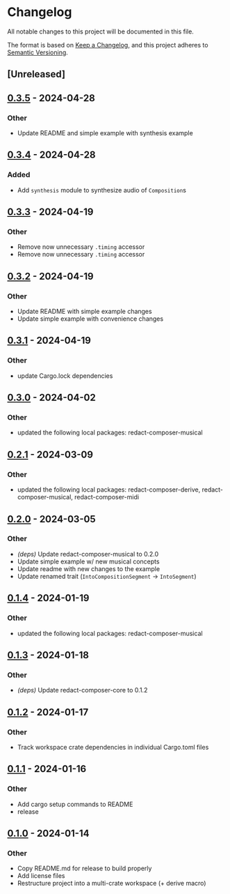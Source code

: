 # Changelog
All notable changes to this project will be documented in this file.

The format is based on [Keep a Changelog](https://keepachangelog.com/en/1.0.0/),
and this project adheres to [Semantic Versioning](https://semver.org/spec/v2.0.0.html).

## [Unreleased]

## [0.3.5](https://github.com/dousto/redact-composer/compare/redact-composer-v0.3.4...redact-composer-v0.3.5) - 2024-04-28

### Other
- Update README and simple example with synthesis example

## [0.3.4](https://github.com/dousto/redact-composer/compare/redact-composer-v0.3.3...redact-composer-v0.3.4) - 2024-04-28

### Added
- Add `synthesis` module to synthesize audio of `Composition`s

## [0.3.3](https://github.com/dousto/redact-composer/compare/redact-composer-v0.3.2...redact-composer-v0.3.3) - 2024-04-19

### Other
- Remove now unnecessary `.timing` accessor
- Remove now unnecessary `.timing` accessor

## [0.3.2](https://github.com/dousto/redact-composer/compare/redact-composer-v0.3.1...redact-composer-v0.3.2) - 2024-04-19

### Other
- Update README with simple example changes
- Update simple example with convenience changes

## [0.3.1](https://github.com/dousto/redact-composer/compare/redact-composer-v0.3.0...redact-composer-v0.3.1) - 2024-04-19

### Other
- update Cargo.lock dependencies

## [0.3.0](https://github.com/dousto/redact-composer/compare/redact-composer-v0.2.1...redact-composer-v0.3.0) - 2024-04-02

### Other
- updated the following local packages: redact-composer-musical

## [0.2.1](https://github.com/dousto/redact-composer/compare/redact-composer-v0.2.0...redact-composer-v0.2.1) - 2024-03-09

### Other
- updated the following local packages: redact-composer-derive, redact-composer-musical, redact-composer-midi

## [0.2.0](https://github.com/dousto/redact-composer/compare/redact-composer-v0.1.4...redact-composer-v0.2.0) - 2024-03-05

### Other
- *(deps)* Update redact-composer-musical to 0.2.0
- Update simple example w/ new musical concepts
- Update readme with new changes to the example
- Update renamed trait (`IntoCompositionSegment` -> `IntoSegment`)

## [0.1.4](https://github.com/dousto/redact-composer/compare/redact-composer-v0.1.3...redact-composer-v0.1.4) - 2024-01-19

### Other
- updated the following local packages: redact-composer-musical

## [0.1.3](https://github.com/dousto/redact-composer/compare/redact-composer-v0.1.2...redact-composer-v0.1.3) - 2024-01-18

### Other
- *(deps)* Update redact-composer-core to 0.1.2

## [0.1.2](https://github.com/dousto/redact-composer/compare/redact-composer-v0.1.1...redact-composer-v0.1.2) - 2024-01-17

### Other
- Track workspace crate dependencies in individual Cargo.toml files

## [0.1.1](https://github.com/dousto/redact-composer/compare/redact-composer-v0.1.0...redact-composer-v0.1.1) - 2024-01-16

### Other
- Add cargo setup commands to README
- release

## [0.1.0](https://github.com/dousto/redact-composer/releases/tag/redact-composer-v0.1.0) - 2024-01-14

### Other
- Copy README.md for release to build properly
- Add license files
- Restructure project into a multi-crate workspace (+ derive macro)
